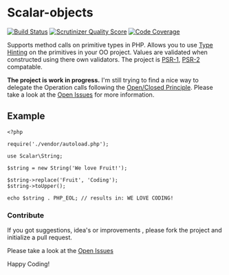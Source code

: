 # Scalar-objects

[![Build Status](https://travis-ci.org/void-sector/scalar-objects.png?branch=master)](https://travis-ci.org/void-sector/scalar-objects)
[![Scrutinizer Quality Score](https://scrutinizer-ci.com/g/void-sector/scalar-objects/badges/quality-score.png?s=ea73f05a66608d98ea953c10d896da80b2b77aa2)](https://scrutinizer-ci.com/g/void-sector/scalar-objects/)
[![Code Coverage](https://scrutinizer-ci.com/g/void-sector/scalar-objects/badges/coverage.png?s=8c73f8bc619e734abb4bc56610a7726117f6d216)](https://scrutinizer-ci.com/g/void-sector/scalar-objects/)

Supports method calls on primitive types in PHP. Allows you to use [Type Hinting](http://www.php.net/manual/en/language.oop5.typehinting.php) on the primitives in your OO project. Values are validated when constructed using there own validators. The project is [PSR-1](https://github.com/php-fig/fig-standards/blob/master/accepted/PSR-1-basic-coding-standard.md), [PSR-2](https://github.com/php-fig/fig-standards/blob/master/accepted/PSR-2-coding-style-guide.md) compatable.

**The project is work in progress.** I'm still trying to find a nice way to delegate the Operation calls following the [Open/Closed Principle](http://en.wikipedia.org/wiki/Open/closed_principle). Please take a look at the [Open Issues](https://github.com/void-sector/scalar-objects/issues?state=open) for more information.


## Example

    <?php

    require('./vendor/autoload.php');

    use Scalar\String;

    $string = new String('We love Fruit!');

    $string->replace('Fruit', 'Coding');
    $string->toUpper();

    echo $string . PHP_EOL; // results in: WE LOVE CODING!

### Contribute ###

If you got suggestions, idea's or improvements , please fork the project and initialize a pull request.

Please take a look at the [Open Issues](https://github.com/void-sector/scalar-objects/issues?state=open)

Happy Coding!
